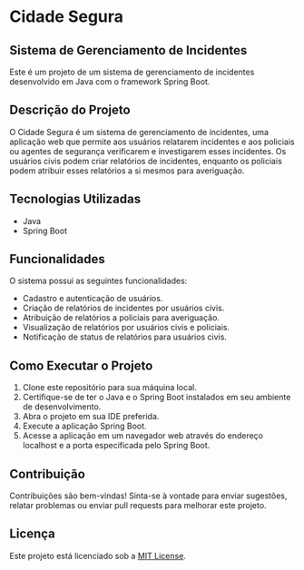 # Cidade Segura

## Sistema de Gerenciamento de Incidentes

Este é um projeto de um sistema de gerenciamento de incidentes desenvolvido em Java com o framework Spring Boot.

## Descrição do Projeto

O Cidade Segura é um sistema de gerenciamento de incidentes, uma aplicação web que permite aos usuários relatarem incidentes e aos policiais ou agentes de segurança verificarem e investigarem esses incidentes. Os usuários civis podem criar relatórios de incidentes, enquanto os policiais podem atribuir esses relatórios a si mesmos para averiguação.

## Tecnologias Utilizadas

- Java
- Spring Boot

## Funcionalidades

O sistema possui as seguintes funcionalidades:

- Cadastro e autenticação de usuários.
- Criação de relatórios de incidentes por usuários civis.
- Atribuição de relatórios a policiais para averiguação.
- Visualização de relatórios por usuários civis e policiais.
- Notificação de status de relatórios para usuários civis.

## Como Executar o Projeto

1. Clone este repositório para sua máquina local.
2. Certifique-se de ter o Java e o Spring Boot instalados em seu ambiente de desenvolvimento.
3. Abra o projeto em sua IDE preferida.
4. Execute a aplicação Spring Boot.
5. Acesse a aplicação em um navegador web através do endereço localhost e a porta especificada pelo Spring Boot.

## Contribuição

Contribuições são bem-vindas! Sinta-se à vontade para enviar sugestões, relatar problemas ou enviar pull requests para melhorar este projeto.

## Licença

Este projeto está licenciado sob a [MIT License](LICENSE).
